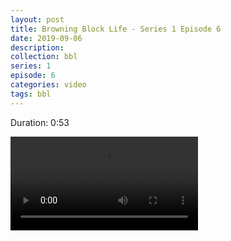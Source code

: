 ```yaml
---
layout: post
title: Browning Block Life - Series 1 Episode 6
date: 2019-09-06
description:
collection: bbl
series: 1
episode: 6
categories: video
tags: bbl
---
```

<p class="duration">Duration: 0:53</p>
<video src="/assets/bbl-series-1-6.mp4" controls>
  Your browser does not support video. Try a current browser version if you available.
</video>
